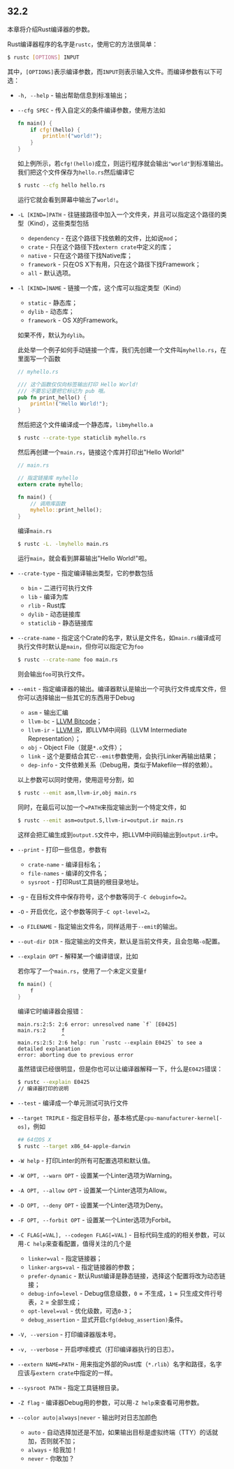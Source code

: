 ## 32.2

本章将介绍Rust编译器的参数。

Rust编译器程序的名字是`rustc`，使用它的方法很简单：

```bash
$ rustc [OPTIONS] INPUT
```

其中，`[OPTIONS]`表示编译参数，而`INPUT`则表示输入文件。而编译参数有以下可选：

* `-h, --help` - 输出帮助信息到标准输出；

* `--cfg SPEC` - 传入自定义的条件编译参数，使用方法如

  ```rust
  fn main() {
      if cfg!(hello) {
          println!("world!");
      }
  }
  ```

  如上例所示，若`cfg!(hello)`成立，则运行程序就会输出`"world"`到标准输出。我们把这个文件保存为`hello.rs`然后编译它

  ```bash
  $ rustc --cfg hello hello.rs
  ```

  运行它就会看到屏幕中输出了`world!`。

* `-L [KIND=]PATH` - 往链接路径中加入一个文件夹，并且可以指定这个路径的类型（Kind），这些类型包括
  - `dependency` - 在这个路径下找依赖的文件，比如说`mod`；
  - `crate` - 只在这个路径下找`extern crate`中定义的库；
  - `native` - 只在这个路径下找Native库；
  - `framework` - 只在OS X下有用，只在这个路径下找Framework；
  - `all` - 默认选项。

* `-l [KIND=]NAME` - 链接一个库，这个库可以指定类型（Kind）
  - `static` - 静态库；
  - `dylib` - 动态库；
  - `framework` - OS X的Framework。

  如果不传，默认为`dylib`。

  此处举一个例子如何手动链接一个库，我们先创建一个文件叫`myhello.rs`，在里面写一个函数

  ```rust
  // myhello.rs

  /// 这个函数仅仅向标签输出打印 Hello World!
  /// 不要忘记要把它标记为 pub 哦。
  pub fn print_hello() {
      println!("Hello World!");
  }
  ```

  然后把这个文件编译成一个静态库，`libmyhello.a`

  ```bash
  $ rustc --crate-type staticlib myhello.rs
  ```

  然后再创建一个`main.rs`，链接这个库并打印出"Hello World!"

  ```rust
  // main.rs

  // 指定链接库 myhello
  extern crate myhello;

  fn main() {
      // 调用库函数
      myhello::print_hello();
  }
  ```

  编译`main.rs`

  ```bash
  $ rustc -L. -lmyhello main.rs
  ```

  运行`main`，就会看到屏幕输出"Hello World!"啦。

* `--crate-type` - 指定编译输出类型，它的参数包括
  - `bin` - 二进行可执行文件
  - `lib` - 编译为库
  - `rlib` - Rust库
  - `dylib` - 动态链接库
  - `staticlib` - 静态链接库

* `--crate-name` - 指定这个Crate的名字，默认是文件名，如`main.rs`编译成可执行文件时默认是`main`，但你可以指定它为`foo`

  ```bash
  $ rustc --crate-name foo main.rs
  ```

  则会输出`foo`可执行文件。

* `--emit` - 指定编译器的输出。编译器默认是输出一个可执行文件或库文件，但你可以选择输出一些其它的东西用于Debug

  - `asm` - 输出汇编
  - `llvm-bc` - [LLVM Bitcode](http://llvm.org/docs/BitCodeFormat.html)；
  - `llvm-ir` - [LLVM IR](http://llvm.org/docs/LangRef.html)，即LLVM中间码（LLVM Intermediate Representation）；
  - `obj` - Object File（就是`*.o`文件）；
  - `link` - 这个是要结合其它`--emit`参数使用，会执行Linker再输出结果；
  - `dep-info` - 文件依赖关系（Debug用，类似于Makefile一样的依赖）。

  以上参数可以同时使用，使用逗号分割，如

  ```bash
  $ rustc --emit asm,llvm-ir,obj main.rs
  ```

  同时，在最后可以加一个`=PATH`来指定输出到一个特定文件，如

  ```bash
  $ rustc --emit asm=output.S,llvm-ir=output.ir main.rs
  ```

  这样会把汇编生成到`output.S`文件中，把LLVM中间码输出到`output.ir`中。

* `--print` - 打印一些信息，参数有
  - `crate-name` - 编译目标名；
  - `file-names` - 编译的文件名；
  - `sysroot` - 打印Rust工具链的根目录地址。

* `-g` - 在目标文件中保存符号，这个参数等同于`-C debuginfo=2`。

* `-O` - 开启优化，这个参数等同于`-C opt-level=2`。

* `-o FILENAME` - 指定输出文件名，同样适用于`--emit`的输出。

* `--out-dir DIR` - 指定输出的文件夹，默认是当前文件夹，且会忽略`-o`配置。

* `--explain OPT` - 解释某一个编译错误，比如

  若你写了一个`main.rs`，使用了一个未定义变量`f`

  ```rust
  fn main() {
      f
  }
  ```

  编译它时编译器会报错：

  ```
  main.rs:2:5: 2:6 error: unresolved name `f` [E0425]
  main.rs:2     f
                ^
  main.rs:2:5: 2:6 help: run `rustc --explain E0425` to see a detailed explanation
  error: aborting due to previous error
  ```

  虽然错误已经很明显，但是你也可以让编译器解释一下，什么是`E0425`错误：

  ```bash
  $ rustc --explain E0425
  // 编译器打印的说明
  ```

* `--test` - 编译成一个单元测试可执行文件

* `--target TRIPLE` - 指定目标平台，基本格式是`cpu-manufacturer-kernel[-os]`，例如

  ```bash
  ## 64位OS X
  $ rustc --target x86_64-apple-darwin
  ```

* `-W help` - 打印Linter的所有可配置选项和默认值。

* `-W OPT, --warn OPT` - 设置某一个Linter选项为Warning。
* `-A OPT, --allow OPT` - 设置某一个Linter选项为Allow。
* `-D OPT, --deny OPT` - 设置某一个Linter选项为Deny。
* `-F OPT, --forbit OPT` - 设置某一个Linter选项为Forbit。

* `-C FLAG[=VAL], --codegen FLAG[=VAL]` - 目标代码生成的的相关参数，可以用`-C help`来查看配置，值得关注的几个是
  - `linker=val` - 指定链接器；
  - `linker-args=val` - 指定链接器的参数；
  - `prefer-dynamic` - 默认Rust编译是静态链接，选择这个配置将改为动态链接；
  - `debug-info=level` - Debug信息级数，`0` = 不生成，`1` = 只生成文件行号表，`2` = 全部生成；
  - `opt-level=val` - 优化级数，可选`0-3`；
  - `debug_assertion` - 显式开启`cfg(debug_assertion)`条件。

* `-V, --version` - 打印编译器版本号。

* `-v, --verbose` - 开启啰嗦模式（打印编译器执行的日志）。

* `--extern NAME=PATH` - 用来指定外部的Rust库（`*.rlib`）名字和路径，名字应该与`extern crate`中指定的一样。

* `--sysroot PATH` - 指定工具链根目录。

* `-Z flag` - 编译器Debug用的参数，可以用`-Z help`来查看可用参数。

* `--color auto|always|never` - 输出时对日志加颜色
  - `auto` - 自动选择加还是不加，如果输出目标是虚拟终端（TTY）的话就加，否则就不加；
  - `always` - 给我加！
  - `never` - 你敢加？

